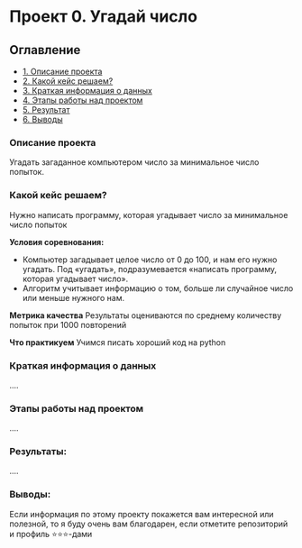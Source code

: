 # Проект 0. Угадай число

## Оглавление

- [1. Описание проекта](.README.md#Описание-проекта)
- [2. Какой кейс решаем?](.README.md#Какой-кейс-решаем)
- [3. Краткая информация о данных](.README.md#Краткая-информация-о-данных)
- [4. Этапы работы над проектом](.README.md#Этапы-работы-над-проектом)
- [5. Результат](.README.md#Результат)
- [6. Выводы](.README.md#Выводы)

### Описание проекта

Угадать загаданное компьютером число за минимальное число попыток.

### Какой кейс решаем?

Нужно написать программу, которая угадывает число за минимальное число попыток

**Условия соревнования:**

- Компьютер загадывает целое число от 0 до 100, и нам его нужно угадать. Под «угадать», подразумевается «написать программу, которая угадывает число».
- Алгоритм учитывает информацию о том, больше ли случайное число или меньше нужного нам.

**Метрика качества**
Результаты оцениваются по среднему количеству попыток при 1000 повторений

**Что практикуем**
Учимся писать хороший код на python

### Краткая информация о данных

....

### Этапы работы над проектом

....

### Результаты:

....

### Выводы:

Если информация по этому проекту покажется вам интересной или полезной, то я буду очень вам благодарен, если отметите репозиторий и профиль ⭐️⭐️⭐️-дами
